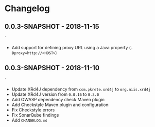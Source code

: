 # Changelog

## 0.0.3-SNAPSHOT - 2018-11-15
`
- Add support for defining proxy URL using a Java property (`-Dproxy=http://<HOST>`)

## 0.0.3-SNAPSHOT - 2018-11-10
`
- Update XRd4J dependency from `com.pkrete.xrd4j` to `org.niis.xrd4j`
- Update XRd4J version from `0.0.16` to `0.3.0`
- Add OWASP dependency check Maven plugin
- Add Checkstyle Maven plugin and configuration
- Fix Checkstyle errors
- Fix SonarQube findings
- Add `CHANGELOG.md`